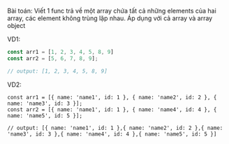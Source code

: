 Bài toán: Viết 1 func trả về một array chứa tất cả những elements của hai array, các element không trùng lặp nhau. Áp dụng với cả array và array object

VD1: 
```javascript
const arr1 = [1, 2, 3, 4, 5, 8, 9]
const arr2 = [5, 6, 7, 8, 9];

// output: [1, 2, 3, 4, 5, 8, 9]
```

VD2: 
```
const arr1 = [{ name: 'name1', id: 1 }, { name: 'name2', id: 2 }, { name: 'name3', id: 3 }];
const arr2 = [{ name: 'name1', id: 1 }, { name: 'name4', id: 4 }, { name: 'name5', id: 5 }];

// output: [{ name: 'name1', id: 1 },{ name: 'name2', id: 2 },{ name: 'name3', id: 3 },{ name: 'name4', id: 4 },{ name: 'name5', id: 5 }]
```
